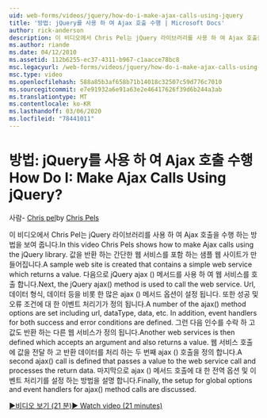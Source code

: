```yaml
---
uid: web-forms/videos/jquery/how-do-i-make-ajax-calls-using-jquery
title: '방법: jQuery를 사용 하 여 Ajax 호출 수행 | Microsoft Docs'
author: rick-anderson
description: 이 비디오에서 Chris Pel는 jQuery 라이브러리를 사용 하 여 Ajax 호출을 수행 하는 방법을 보여 줍니다. 다음을 반환 하는 간단한 웹 서비스를 포함 하는 샘플 웹 사이트가 만들어집니다.
ms.author: riande
ms.date: 04/12/2010
ms.assetid: 112b6255-ec37-4311-b967-c1aacce78bc8
msc.legacyurl: /web-forms/videos/jquery/how-do-i-make-ajax-calls-using-jquery
msc.type: video
ms.openlocfilehash: 588a85b3af658b71b14018c32507c59d776c7010
ms.sourcegitcommit: e7e91932a6e91a63e2e46417626f39d6b244a3ab
ms.translationtype: MT
ms.contentlocale: ko-KR
ms.lasthandoff: 03/06/2020
ms.locfileid: "78441011"
---
```

# <a name="how-do-i-make-ajax-calls-using-jquery"></a><span data-ttu-id="86e08-105">방법: jQuery를 사용 하 여 Ajax 호출 수행</span><span class="sxs-lookup"><span data-stu-id="86e08-105">How Do I: Make Ajax Calls Using jQuery?</span></span>

<span data-ttu-id="86e08-106">사람- [Chris pel](https://twitter.com/chrispels)</span><span class="sxs-lookup"><span data-stu-id="86e08-106">by [Chris Pels](https://twitter.com/chrispels)</span></span>

<span data-ttu-id="86e08-107">이 비디오에서 Chris Pel는 jQuery 라이브러리를 사용 하 여 Ajax 호출을 수행 하는 방법을 보여 줍니다.</span><span class="sxs-lookup"><span data-stu-id="86e08-107">In this video Chris Pels shows how to make Ajax calls using the jQuery library.</span></span> <span data-ttu-id="86e08-108">값을 반환 하는 간단한 웹 서비스를 포함 하는 샘플 웹 사이트가 만들어집니다.</span><span class="sxs-lookup"><span data-stu-id="86e08-108">A sample web site is created that contains a simple web service which returns a value.</span></span> <span data-ttu-id="86e08-109">다음으로 jQuery ajax () 메서드를 사용 하 여 웹 서비스를 호출 합니다.</span><span class="sxs-lookup"><span data-stu-id="86e08-109">Next, the jQuery ajax() method is used to call the web service.</span></span> <span data-ttu-id="86e08-110">Url, 데이터 형식, 데이터 등을 비롯 한 많은 ajax () 메서드 옵션이 설정 됩니다. 또한 성공 및 오류 조건에 대 한 이벤트 처리기가 정의 됩니다.</span><span class="sxs-lookup"><span data-stu-id="86e08-110">A number of the ajax() method options are set including url, dataType, data, etc. In addition, event handlers for both success and error conditions are defined.</span></span> <span data-ttu-id="86e08-111">그런 다음 인수를 수락 하 고 값도 반환 하는 다른 웹 서비스가 정의 됩니다.</span><span class="sxs-lookup"><span data-stu-id="86e08-111">Another web services is then defined which accepts an argument and also returns a value.</span></span> <span data-ttu-id="86e08-112">웹 서비스 호출에 값을 전달 하 고 반환 데이터를 처리 하는 두 번째 ajax () 호출을 정의 합니다.</span><span class="sxs-lookup"><span data-stu-id="86e08-112">A second ajax() call is defined that passes a value to the web service call and processes the return data.</span></span> <span data-ttu-id="86e08-113">마지막으로 ajax () 메서드 호출에 대 한 전역 옵션 및 이벤트 처리기를 설정 하는 방법을 설명 합니다.</span><span class="sxs-lookup"><span data-stu-id="86e08-113">Finally, the setup for global options and event handlers for ajax() method calls are discussed.</span></span>

[<span data-ttu-id="86e08-114">&#9654;비디오 보기 (21 분)</span><span class="sxs-lookup"><span data-stu-id="86e08-114">&#9654; Watch video (21 minutes)</span></span>](https://channel9.msdn.com/Blogs/ASP-NET-Site-Videos/how-do-i-make-ajax-calls-using-jquery)

